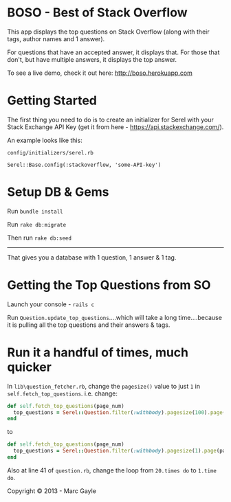 BOSO - Best of Stack Overflow
====

This app displays the top questions on Stack Overflow (along with their tags, author names and 1 answer).

For questions that have an accepted answer, it displays that. For those that don't, but have multiple answers, it displays the top answer.

To see a live demo, check it out here: http://boso.herokuapp.com


Getting Started
===

The first thing you need to do is to create an initializer for Serel with your Stack Exchange API Key (get it from here - https://api.stackexchange.com/).

An example looks like this:

`config/initializers/serel.rb` 

```
Serel::Base.config(:stackoverflow, 'some-API-key')
```

Setup DB & Gems
===

Run `bundle install`

Run `rake db:migrate`

Then run `rake db:seed`

---

That gives you a database with 1 question, 1 answer & 1 tag.


Getting the Top Questions from SO
===

Launch your console - `rails c`

Run `Question.update_top_questions`....which will take a long time....because it is pulling all the top questions and their answers & tags.

Run it a handful of times, much quicker
==

In `lib\question_fetcher.rb`, change the `pagesize()` value to just `1` in `self.fetch_top_questions`. i.e. change:

````ruby
def self.fetch_top_questions(page_num)
  top_questions = Serel::Question.filter(:withbody).pagesize(100).page(page_num).sort('votes').get
end
````

to 

````ruby
def self.fetch_top_questions(page_num)
  top_questions = Serel::Question.filter(:withbody).pagesize(1).page(page_num).sort('votes').get
end
````

Also at line 41 of `question.rb`, change the loop from `20.times do` to `1.time do`.


Copyright &copy; 2013 - Marc Gayle 
